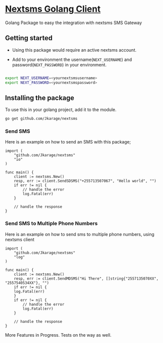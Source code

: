 # [Nextsms Golang Client](https://nextsms.co.tz)

Golang Package to easy the integration with nextsms SMS Gateway

## Getting started

- Using this package would require an active nextsms account.

- Add to your environment the username(`NEXT_USERNAME`) and password(`NEXT_PASSWORD`) in your environment.

```bash

export NEXT_USERNAME=<yournextsmsusername> 
export NEXT_PASSWORD=<yournextsmspassword>

```

## Installing the package

To use this in your golang project, add it to the module.

```bash
go get github.com/Jkarage/nextsms
```

### Send SMS

Here is an example on how to send an SMS with this package;

```golang
import (
    "github.com/Jkarage/nextsms"
    "io"
)

func main() {
    client := nextsms.New()
    resp, err := client.SendSDSMS("+255713507067", "Hello world", "")
    if err != nil {
        // handle the error
        log.Fatal(err)
    }

    // handle the response
}
```

### Send SMS to Multiple Phone Numbers

Here is an example on how to send sms to multiple phone numbers, using nextsms client

```golang
import (
    "github.com/Jkarage/nextsms"
    "log"
)

func main() {
    client := nextsms.New()
    resp, err := client.SendMDSMS("Hi There", []string{"2557135070XX", "2557540534XX"}, "")
    if err != nil {
    log.Fatal(err)
    }
    if err != nil {
        // handle the error
        log.Fatal(err)
    }

    // handle the response
}
```

More Features in Progress. Tests on the way as well.